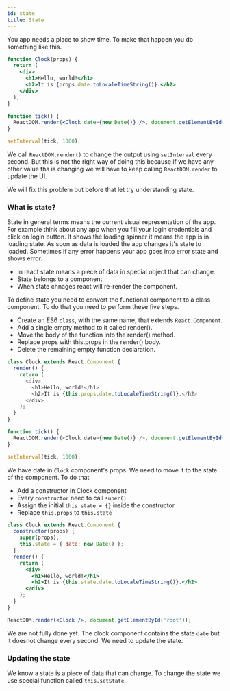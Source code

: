 ```yaml
---
id: state
title: State
---
```


You app needs a place to show time. To make that happen you do something like this.

```jsx
function Clock(props) {
  return (
    <div>
      <h1>Hello, world!</h1>
      <h2>It is {props.date.toLocaleTimeString()}.</h2>
    </div>
  );
}

function tick() {
  ReactDOM.render(<Clock date={new Date()} />, document.getElementById('root'));
}

setInterval(tick, 1000);
```

We call `ReactDOM.render()` to change the output using `setInterval` every second. But this is not the right way of doing this because if we have any other value tha is changing we will have to keep calling `ReactDOM.render` to update the UI.

We will fix this problem but before that let try understanding state.

### What is state?

State in general terms means the current visual representation of the app. For example think about any app when you fill your login credentials and click on login button. It shows the loading spinner it means the app is in loading state. As soon as data is loaded the app changes it's state to loaded. Sometimes if any error happens your app goes into error state and shows error.

- In react state means a piece of data in special object that can change.
- State belongs to a component
- When state chnages react will re-render the component.

To define state you need to convert the functional component to a class component. To do that you need to perform these five steps.

- Create an ES6 `class`, with the same name, that extends `React.Component`.
- Add a single empty method to it called render().
- Move the body of the function into the render() method.
- Replace props with this.props in the render() body.
- Delete the remaining empty function declaration.

```js
class Clock extends React.Component {
  render() {
    return (
      <div>
        <h1>Hello, world!</h1>
        <h2>It is {this.props.date.toLocaleTimeString()}.</h2>
      </div>
    );
  }
}

function tick() {
  ReactDOM.render(<Clock date={new Date()} />, document.getElementById('root'));
}

setInterval(tick, 1000);
```

We have date in `Clock` component's props. We need to move it to the state of the component. To do that

- Add a constructor in Clock component
- Every `constructor` need to call `super()`
- Assign the initial `this.state = {}` inside the constructor
- Replace `this.props` to `this.state`

```jsx
class Clock extends React.Component {
  constructor(props) {
    super(props);
    this.state = { date: new Date() };
  }
  render() {
    return (
      <div>
        <h1>Hello, world!</h1>
        <h2>It is {this.state.date.toLocaleTimeString()}.</h2>
      </div>
    );
  }
}

ReactDOM.render(<Clock />, document.getElementById('root'));
```

We are not fully done yet. The clock component contains the state `date` but it doesnot change every second. We need to update the state.

### Updating the state

We know a state is a piece of data that can change. To change the state we use special function called `this.setState`.

